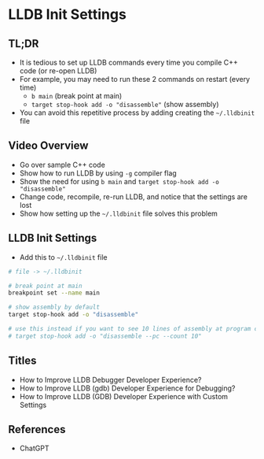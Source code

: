 # LLDB Init Settings

## TL;DR

- It is tedious to set up LLDB commands every time you compile C++ code (or re-open LLDB)
- For example, you may need to run these 2 commands on restart (every time)
  - `b main` (break point at main)
  - `target stop-hook add -o "disassemble"` (show assembly)
- You can avoid this repetitive process by adding creating the `~/.lldbinit` file

## Video Overview

- Go over sample C++ code
- Show how to run LLDB by using `-g` compiler flag
- Show the need for using `b main` and `target stop-hook add -o "disassemble"`
- Change code, recompile, re-run LLDB, and notice that the settings are lost
- Show how setting up the `~/.lldbinit` file solves this problem

## LLDB Init Settings

- Add this to `~/.lldbinit` file

```bash
# file -> ~/.lldbinit

# break point at main
breakpoint set --name main

# show assembly by default
target stop-hook add -o "disassemble"

# use this instead if you want to see 10 lines of assembly at program counter
# target stop-hook add -o "disassemble --pc --count 10"
```

## Titles

- How to Improve LLDB Debugger Developer Experience?
- How to Improve LLDB (gdb) Developer Experience for Debugging?
- How to Improve LLDB (GDB) Developer Experience with Custom Settings

## References

- ChatGPT
